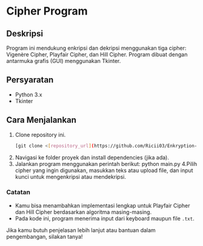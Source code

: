 # Cipher Program

## Deskripsi
Program ini mendukung enkripsi dan dekripsi menggunakan tiga cipher: Vigenère Cipher, Playfair Cipher, dan Hill Cipher. Program dibuat dengan antarmuka grafis (GUI) menggunakan Tkinter.

## Persyaratan
- Python 3.x
- Tkinter

## Cara Menjalankan
1. Clone repository ini.
   ```bash
   [git clone <[repository_url](https://github.com/Ricii03/Enkryption-3Chipers-Quiz_Kriptography)>]
2. Navigasi ke folder proyek dan install dependencies (jika ada).
3. Jalankan program menggunakan perintah berikut:
   python main.py
4.Pilih cipher yang ingin digunakan, masukkan teks atau upload file, dan input kunci untuk mengenkripsi atau mendekripsi.


### Catatan
- Kamu bisa menambahkan implementasi lengkap untuk Playfair Cipher dan Hill Cipher berdasarkan algoritma masing-masing.
- Pada kode ini, program menerima input dari keyboard maupun file `.txt`.

Jika kamu butuh penjelasan lebih lanjut atau bantuan dalam pengembangan, silakan tanya!
